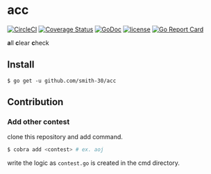 # acc

[![CircleCI](https://circleci.com/gh/smith-30/acc/tree/master.svg?style=svg)](https://circleci.com/gh/smith-30/acc/tree/master)
[![Coverage Status](https://coveralls.io/repos/github/smith-30/acc/badge.svg?branch=master)](https://coveralls.io/github/smith-30/acc?branch=master)
[![GoDoc](https://godoc.org/github.com/smith-30/acc?status.svg)](https://godoc.org/github.com/smith-30/acc)
[![license](https://img.shields.io/badge/license-MIT-4183c4.svg)](https://github.com/smith-30/acc/blob/master/LICENSE)
[![Go Report Card](https://goreportcard.com/badge/github.com/smith-30/acc)](https://goreportcard.com/report/github.com/smith-30/acc)

**a**ll **c**lear **c**heck

## Install

```
$ go get -u github.com/smith-30/acc
```

## Contribution

### Add other contest

clone this repository and add command.

```bash
$ cobra add <contest> # ex. aoj 
```

write the logic as `contest.go` is created in the cmd directory.